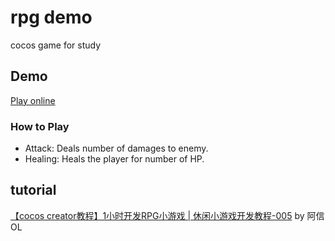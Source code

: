 # rpg demo
cocos game for study

## Demo
[Play online](https://littlegauze.github.io/rpg-demo/build/web-mobile/)

### How to Play
- Attack: Deals number of damages to enemy.
- Healing: Heals the player for number of HP.

## tutorial
[【cocos creator教程】1小时开发RPG小游戏 | 休闲小游戏开发教程-005](https://www.bilibili.com/video/BV17J411D73x)  by 阿信OL
